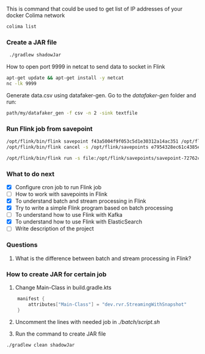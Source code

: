 This is command that could be used to get list of IP addresses of your docker Colima network
```bash
colima list
```

### Create a JAR file
```bash
 ./gradlew shadowJar         
````

How to open port 9999 in netcat to send data to socket in Flink
```bash
apt-get update && apt-get install -y netcat
nc -lk 9999
```

Generate data.csv using datafaker-gen. Go to the _datafaker-gen_ folder and run:
```bash
path/my/datafaker_gen -f csv -n 2 -sink textfile
```

### Run Flink job from savepoint

```bash
/opt/flink/bin/flink savepoint f43a5004f9f053c5d1e30312a14ac351 /opt/flink/savepoints
/opt/flink/bin/flink cancel -s /opt/flink/savepoints e7954328ec61c4385ea66da3db2cac96

/opt/flink/bin/flink run -s file:/opt/flink/savepoints/savepoint-72762c-0d8190a23ba0 -n -c dev.rvr.StreamingWithSnapshot /opt/flink/usrlib/artifact/flink-app-0.0.1.jar 
```

### What to do next

- [x] Configure cron job to run Flink job
- [ ] How to work with savepoints in Flink
- [x] To understand batch and stream processing in Flink
- [x] Try to write a simple Flink program based on batch processing
- [ ] To understand how to use Flink with Kafka
- [x] To understand how to use Flink with ElasticSearch
- [ ] Write description of the project

### Questions

 1. What is the difference between batch and stream processing in Flink?


### How to create JAR for certain job

1. Change Main-Class in build.gradle.kts

```kotlin
    manifest {
        attributes["Main-Class"] = "dev.rvr.StreamingWithSnapshot"
    }
```
    
2. Uncomment the lines with needed job in _./batch/script.sh_
   
3. Run the command to create JAR file

```bash
./gradlew clean shadowJar
```
